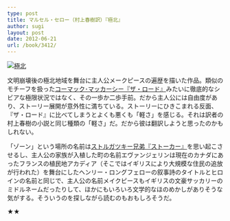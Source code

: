 ```yaml
---
type: post
title: マルセル・セロー（村上春樹訳）『極北』
author: sugi
layout: post
date: 2012-06-21
url: /book/3412/
---
```

<a href="http://www.amazon.co.jp/exec/obidos/ASIN/4120043649/chezsugi-22/ref=nosim/" onclick="_gaq.push(['_trackEvent', 'outbound-article', 'http://www.amazon.co.jp/exec/obidos/ASIN/4120043649/chezsugi-22/ref=nosim/', '']);" name="amazletlink" target="_blank"><img src="http://i0.wp.com/ecx.images-amazon.com/images/I/31ApVq0ohpL._SL160_.jpg?w=660" alt="極北" class="alignleft"  data-recalc-dims="1" /></a>

文明崩壊後の極北地域を舞台に主人公メークピースの遍歴を描いた作品。類似のモチーフを扱った<a href="http://asharpminor.com/book-20091116" onclick="_gaq.push(['_trackEvent', 'outbound-article', 'http://asharpminor.com/book-20091116', 'コーマック･マッカーシー『ザ・ロード』']);" >コーマック･マッカーシー『ザ・ロード』</a>みたいに徹底的なシビアな極限状況ではなく、その一歩か二歩手前。だから主人公には自由度があり、ストーリー展開が意外性に満ちている。ストーリーにひきこまれる反面、『ザ・ロード』に比べてしまうとよくも悪くも「軽さ」を感じる。それは訳者の村上春樹の小説と同じ種類の「軽さ」だ。だから彼は翻訳しようと思ったのかもしれない。

「ゾーン」という場所の名前は<a href="http://asharpminor.com/book-20080906" onclick="_gaq.push(['_trackEvent', 'outbound-article', 'http://asharpminor.com/book-20080906', 'ストルガツキー兄弟『ストーカー』']);" >ストルガツキー兄弟『ストーカー』</a>を思い起こさせるし、主人公の家族が入植した町の名前エヴァンジェリンは現在のカナダにあったフランスの植民地アカディア（そこではイギリスにより大規模な住民の追放が行われた）を舞台にしたヘンリー・ロングフェローの叙事詩のタイトルとヒロインの名前と同じで、主人公の名前メイクピースもイギリスの文豪サッカリーのミドルネームだったりして、ほかにもいろいろ文学的なほのめかしがありそうな気がする。そういうのを探しながら読むのもおもしろそうだ。

★★